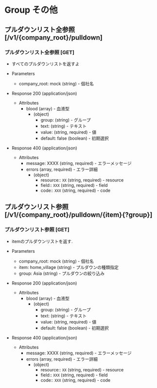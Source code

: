 # Group その他

## プルダウンリスト全参照 [/v1/{company_root}/pulldown]

### プルダウンリスト全参照 [GET]

* すべてのプルダウンリストを返すよ

+ Parameters

    + company_root: mock (string) - 個社名

+ Response 200 (application/json)

    + Attributes
        + blood (array) - 血液型
            + (object)
                + group: (string) - グループ
                + text: (string) - テキスト
                + value: (string, required) - 値
                + default: false (boolean) - 初期選択

+ Response 400 (application/json)

    + Attributes
        + message: XXXX (string, required) - エラーメッセージ
        + errors (array, required) - エラー詳細
            + (object)
                + resource:: `XX` (string, required) - resource
                + field:: `XXX` (string, required) - field
                + code:: `XXX` (string, required) - code


## プルダウンリスト参照 [/v1/{company_root}/pulldown/{item}{?group}]

### プルダウンリスト参照 [GET]

* itemのプルダウンリストを返す.

+ Parameters

    + company_root: mock (string) - 個社名
    + item: home_village (string) - プルダウンの種類指定
    + group: Asia (string) - プルダウンの絞り込み

+ Response 200 (application/json)

    + Attributes
        + blood (array) - 血液型
            + (object)
                + group: (string) - グループ
                + text: (string) - テキスト
                + value: (string, required) - 値
                + default: false (boolean) - 初期選択

+ Response 400 (application/json)

    + Attributes
        + message: XXXX (string, required) - エラーメッセージ
        + errors (array, required) - エラー詳細
            + (object)
                + resource:: `XX` (string, required) - resource
                + field:: `XXX` (string, required) - field
                + code:: `XXX` (string, required) - code
